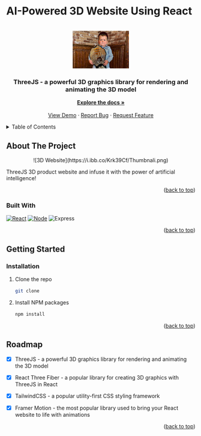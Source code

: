 # AI-Powered 3D Website Using React

<a name="readme-top"></a>
<!-- PROJECT LOGO -->
<br />
<div align="center">
  <a href="https://github.com/erick-hz/">
    <img src="client/src/assets/logo.jpg" alt="Logo" width="150" height="100">
  </a>

  <h3 align="center"> ThreeJS - a powerful 3D graphics library for rendering and animating the 3D model</h3>

  <p align="center">
    <a href="https://github.com/erick-hz/project_threejs_ai/tree/devo"><strong>Explore the docs »</strong></a>
    <br />
    <br />
    <a href="https://github.com/erick-hz/project_threejs_ai/tree/devo">View Demo</a>
    ·
    <a href="https://github.com/erick-hz/project_threejs_ai/issues">Report Bug</a>
    ·
    <a href="https://github.com/erick-hz/project_threejs_ai/pulls">Request Feature</a>
  </p>
</div>



<!-- TABLE OF CONTENTS -->
<details>
  <summary>Table of Contents</summary>
  <ol>
    <li>
      <a href="#about-the-project">About The Project</a>
      <ul>
        <li><a href="#built-with">Built With</a></li>
      </ul>
    </li>
    <li>
      <a href="#getting-started">Getting Started</a>
      <ul>
        <li><a href="#installation">Installation</a></li>
      </ul>
    </li>
    <li><a href="#roadmap">Roadmap</a></li>
  </ol>
</details>

<!-- ABOUT THE PROJECT -->
## About The Project

<div align="center">
![3D Website](https://i.ibb.co/Krk39Cf/Thumbnali.png)
</div>

ThreeJS 3D product website and infuse it with the power of artificial intelligence! 
<p align="right">(<a href="#readme-top">back to top</a>)</p>

### Built With

 [![React][React.js]][React-url]
 [![Node][Node-js]][Node-url]
 ![Express](https://img.shields.io/badge/-Express-E44D27?style=flat-square&logo=express&logoColor=ffffff)
 

<p align="right">(<a href="#readme-top">back to top</a>)</p>

<!-- GETTING STARTED -->
## Getting Started

### Installation

1. Clone the repo
   ```sh
   git clone 
   ```
2. Install NPM packages
   ```sh
   npm install
   ```

<p align="right">(<a href="#readme-top">back to top</a>)</p>


<!-- ROADMAP -->
## Roadmap

- [x] ThreeJS - a powerful 3D graphics library for rendering and animating the 3D model
- [x] React Three Fiber - a popular library for creating 3D graphics with ThreeJS in React
- [x] TailwindCSS - a popular utility-first CSS styling framework
- [x] Framer Motion - the most popular library used to bring your React website to life with animations



<p align="right">(<a href="#readme-top">back to top</a>)</p>

<!-- MARKDOWN LINKS & IMAGES -->
[React.js]: https://img.shields.io/badge/React-20232A?style=flat-square&logo=react&logoColor=61DAFB
[React-url]: https://reactjs.org/
[Node-js]: https://img.shields.io/badge/Node.js-339933?style=flat-square&logo=node.js&logoColor=white
[Node-url]: https://nodejs.org/en

